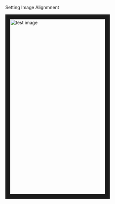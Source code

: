 <!DOCTYPE html>
<html>
    <head>
     <title>Images Allignment</title>
    </head>
    <body>
        <p>Setting Image Alignmnent</p>
        <img src="IMG_20220102_181307_346.jpg" alt="test image" width="300" height="550" border="15" align="center" />
    </body>

</html
